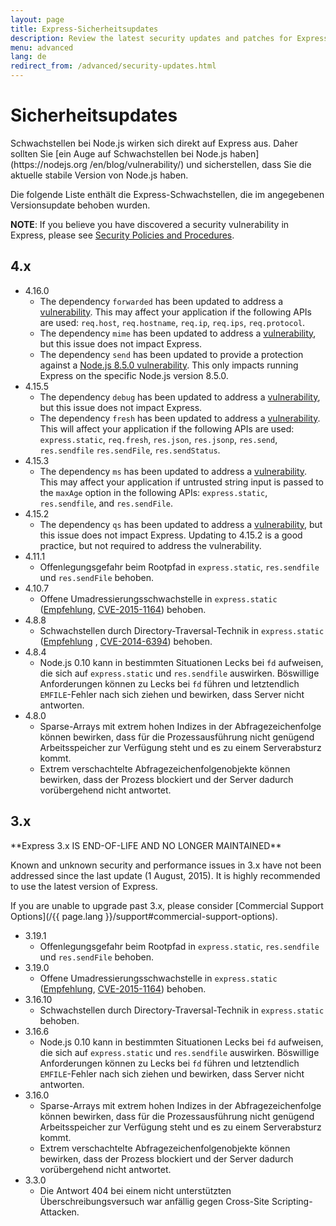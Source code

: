 ```yaml
---
layout: page
title: Express-Sicherheitsupdates
description: Review the latest security updates and patches for Express.js, including detailed vulnerability lists for different versions to help maintain a secure application.
menu: advanced
lang: de
redirect_from: /advanced/security-updates.html
---
```


# Sicherheitsupdates

<div class="doc-box doc-notice" markdown="1">
Schwachstellen bei Node.js wirken sich direkt auf Express aus. Daher sollten Sie [ein Auge auf Schwachstellen bei Node.js haben](https://nodejs.org
/en/blog/vulnerability/) und sicherstellen, dass Sie die aktuelle stabile Version von Node.js haben.
</div>

Die folgende Liste enthält die Express-Schwachstellen, die im angegebenen Versionsupdate behoben wurden.

**NOTE**: If you believe you have discovered a security vulnerability in Express, please see
[Security Policies and Procedures](/{{page.lang}}/resources/contributing.html#security-policies-and-procedures).

## 4.x

- 4.16.0
  - The dependency `forwarded` has been updated to address a [vulnerability](https://npmjs.com/advisories/527). This may affect your application if the following APIs are used: `req.host`, `req.hostname`, `req.ip`, `req.ips`, `req.protocol`.
  - The dependency `mime` has been updated to address a [vulnerability](https://npmjs.com/advisories/535), but this issue does not impact Express.
  - The dependency `send` has been updated to provide a protection against a [Node.js 8.5.0 vulnerability](https://nodejs.org/en/blog/vulnerability/september-2017-path-validation/). This only impacts running Express on the specific Node.js version 8.5.0.
- 4.15.5
  - The dependency `debug` has been updated to address a [vulnerability](https://snyk.io/vuln/npm:debug:20170905), but this issue does not impact Express.
  - The dependency `fresh` has been updated to address a [vulnerability](https://npmjs.com/advisories/526). This will affect your application if the following APIs are used: `express.static`, `req.fresh`, `res.json`, `res.jsonp`, `res.send`, `res.sendfile` `res.sendFile`, `res.sendStatus`.
- 4.15.3
  - The dependency `ms` has been updated to address a [vulnerability](https://snyk.io/vuln/npm:ms:20170412). This may affect your application if untrusted string input is passed to the `maxAge` option in the following APIs: `express.static`, `res.sendfile`, and `res.sendFile`.
- 4.15.2
  - The dependency `qs` has been updated to address a [vulnerability](https://snyk.io/vuln/npm:qs:20170213), but this issue does not impact Express. Updating to 4.15.2 is a good practice, but not required to address the vulnerability.
- 4.11.1
  - Offenlegungsgefahr beim Rootpfad in `express.static`, `res.sendfile` und `res.sendFile` behoben.
- 4.10.7
  - Offene Umadressierungsschwachstelle in `express.static` ([Empfehlung](https://npmjs.com/advisories/35), [CVE-2015-1164](http://cve.mitre.org/cgi-bin/cvename.cgi?name=CVE-2015-1164)) behoben.
- 4.8.8
  - Schwachstellen durch Directory-Traversal-Technik in `express.static` ([Empfehlung](http://npmjs.com/advisories/32) , [CVE-2014-6394](http://cve.mitre.org/cgi-bin/cvename.cgi?name=CVE-2014-6394)) behoben.
- 4.8.4
  - Node.js 0.10 kann in bestimmten Situationen Lecks bei `fd` aufweisen, die sich auf `express.static` und `res.sendfile` auswirken. Böswillige Anforderungen können zu Lecks bei `fd` führen und letztendlich `EMFILE`-Fehler nach sich ziehen und bewirken, dass Server nicht antworten.
- 4.8.0
  - Sparse-Arrays mit extrem hohen Indizes in der Abfragezeichenfolge können bewirken, dass für die Prozessausführung nicht genügend Arbeitsspeicher zur Verfügung steht und es zu einem Serverabsturz kommt.
  - Extrem verschachtelte Abfragezeichenfolgenobjekte können bewirken, dass der Prozess blockiert und der Server dadurch vorübergehend nicht antwortet.

## 3.x

  <div class="doc-box doc-warn" markdown="1">
  **Express 3.x IS END-OF-LIFE AND NO LONGER MAINTAINED**

Known and unknown security and performance issues in 3.x have not been addressed since the last update (1 August, 2015). It is highly recommended to use the latest version of Express.

If you are unable to upgrade past 3.x, please consider [Commercial Support Options](/{{ page.lang }}/support#commercial-support-options).

  </div>

- 3.19.1
  - Offenlegungsgefahr beim Rootpfad in `express.static`, `res.sendfile` und `res.sendFile` behoben.
- 3.19.0
  - Offene Umadressierungsschwachstelle in `express.static` ([Empfehlung](https://npmjs.com/advisories/35), [CVE-2015-1164](http://cve.mitre.org/cgi-bin/cvename.cgi?name=CVE-2015-1164)) behoben.
- 3.16.10
  - Schwachstellen durch Directory-Traversal-Technik in `express.static` behoben.
- 3.16.6
  - Node.js 0.10 kann in bestimmten Situationen Lecks bei `fd` aufweisen, die sich auf `express.static` und `res.sendfile` auswirken. Böswillige Anforderungen können zu Lecks bei `fd` führen und letztendlich `EMFILE`-Fehler nach sich ziehen und bewirken, dass Server nicht antworten.
- 3.16.0
  - Sparse-Arrays mit extrem hohen Indizes in der Abfragezeichenfolge können bewirken, dass für die Prozessausführung nicht genügend Arbeitsspeicher zur Verfügung steht und es zu einem Serverabsturz kommt.
  - Extrem verschachtelte Abfragezeichenfolgenobjekte können bewirken, dass der Prozess blockiert und der Server dadurch vorübergehend nicht antwortet.
- 3.3.0
  - Die Antwort 404 bei einem nicht unterstützten Überschreibungsversuch war anfällig gegen Cross-Site Scripting-Attacken.
